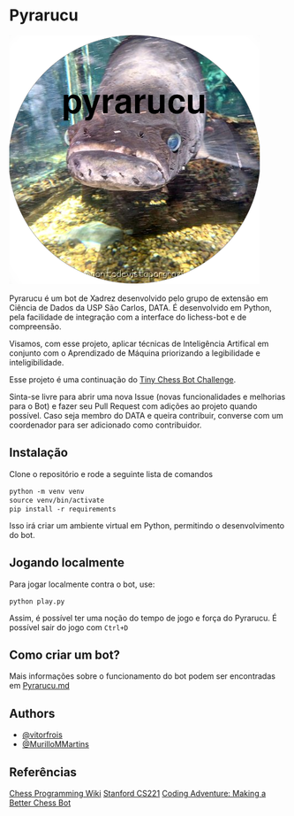 # Pyrarucu

![image](resources/pyrarucu.png)

Pyrarucu é um bot de Xadrez desenvolvido pelo grupo de extensão em Ciência de Dados da USP São Carlos, DATA. É desenvolvido em Python, pela facilidade de integração com a interface do lichess-bot e de compreensão.

Visamos, com esse projeto, aplicar técnicas de Inteligência Artifical em conjunto com o Aprendizado de Máquina priorizando a legibilidade e inteligibilidade.

Esse projeto é uma continuação do [Tiny Chess Bot Challenge](https://github.com/icmc-data/tiny-chess-bots).

Sinta-se livre para abrir uma nova Issue (novas funcionalidades e melhorias para o Bot) e fazer seu Pull Request com adições ao projeto quando possível. Caso seja membro do DATA e queira contribuir, converse com um coordenador para ser adicionado como contribuidor.

## Instalação
Clone o repositório e rode a seguinte lista de comandos
``` 
python -m venv venv
source venv/bin/activate
pip install -r requirements
```
Isso irá criar um ambiente virtual em Python, permitindo o desenvolvimento do bot.

## Jogando localmente
Para jogar localmente contra o bot, use:
``` 
python play.py
```
Assim, é possível ter uma noção do tempo de jogo e força do Pyrarucu.
É possível sair do jogo com `Ctrl+D`

## Como criar um bot?
Mais informações sobre o funcionamento do bot podem ser encontradas em [Pyrarucu.md](Pyrarucu.md)

## Authors
- [@vitorfrois](https://www.github.com/vitorfrois)
- [@MurilloMMartins](https://www.github.com/MurilloMMartins)

## Referências
[Chess Programming Wiki](https://www.chessprogramming.org/Main_Page)
[Stanford CS221](https://stanford.edu/~cpiech/cs221/apps/deepBlue.html)
[Coding Adventure: Making a Better Chess Bot](https://www.youtube.com/watch?v=_vqlIPDR2TU)
